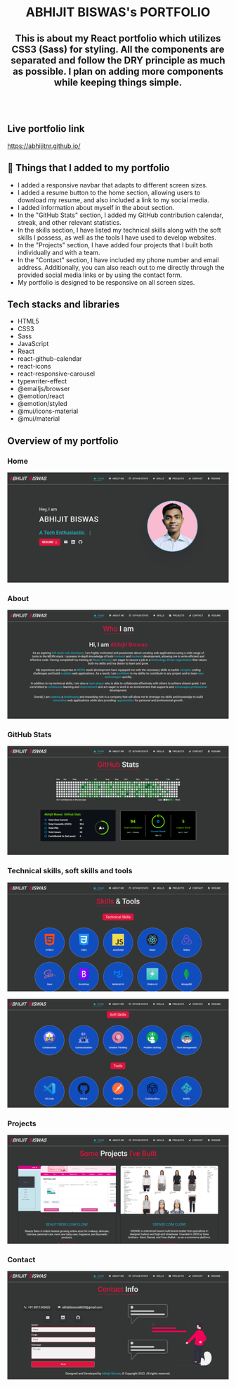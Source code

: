 <h1 align="center">ABHIJIT BISWAS's PORTFOLIO</h1>

<h2 align="center">This is about my React portfolio which utilizes CSS3 (Sass) for styling. All the components are separated and follow the DRY principle as much as possible. I plan on adding more components while keeping things simple.</h2>

<br/>
<br/>

## Live portfolio link

https://abhijitnr.github.io/

## 🚀 Things that I added to my portfolio

- I added a responsive navbar that adapts to different screen sizes.
- I added a resume button to the home section, allowing users to download my resume, and also included a link to my social media.
- I added information about myself in the about section.
- In the "GitHub Stats" section, I added my GitHub contribution calendar, streak, and other relevant statistics.
- In the skills section, I have listed my technical skills along with the soft skills I possess, as well as the tools I have used to develop websites.
- In the "Projects" section, I have added four projects that I built both individually and with a team.
- In the "Contact" section, I have included my phone number and email address. Additionally, you can also reach out to me directly through the provided social media links or by using the contact form.
- My portfolio is designed to be responsive on all screen sizes.

## Tech stacks and libraries

- HTML5
- CSS3
- Sass
- JavaScript
- React
- react-github-calendar
- react-icons
- react-responsive-carousel
- typewriter-effect
- @emailjs/browser
- @emotion/react
- @emotion/styled
- @mui/icons-material
- @mui/material

## Overview of my portfolio

### Home

![Home](https://raw.githubusercontent.com/abhijitnr/abhijitnr.github.io/master/src/assets/readme/home.png)

### About

![About](https://raw.githubusercontent.com/abhijitnr/abhijitnr.github.io/master/src/assets/readme/about.png)

### GitHub Stats

![GitHub](https://raw.githubusercontent.com/abhijitnr/abhijitnr.github.io/master/src/assets/readme/github_stats.png)

### Technical skills, soft skills and tools

![Skills](https://raw.githubusercontent.com/abhijitnr/abhijitnr.github.io/master/src/assets/readme/skill_teck.png)

![Skills](https://raw.githubusercontent.com/abhijitnr/abhijitnr.github.io/master/src/assets/readme/skill_soft.png)

### Projects

![Projects](https://raw.githubusercontent.com/abhijitnr/abhijitnr.github.io/master/src/assets/readme/projects.png)

### Contact

![Contact](https://raw.githubusercontent.com/abhijitnr/abhijitnr.github.io/master/src/assets/readme/contact.png)

